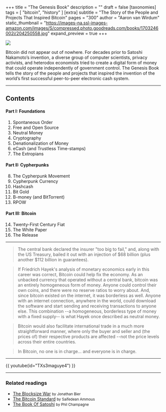 +++
title = "The Genesis Book"
description = ""
draft = false
[taxonomies]
tags = [ "bitcoin", "history" ]
[extra]
subtitle = "The Story of the People and Projects That Inspired Bitcoin"
pages = "300"
author = "Aaron van Wirdum"
static_thumbnail = "https://images-na.ssl-images-amazon.com/images/S/compressed.photo.goodreads.com/books/1703246002i/204250558.jpg"
expand_preview = true
+++

<img border="0" src="https://images-na.ssl-images-amazon.com/images/S/compressed.photo.goodreads.com/books/1703246002i/204250558.jpg" >


Bitcoin did not appear out of nowhere. For decades prior to Satoshi Nakamoto’s invention, a diverse group of computer scientists, privacy activists, and heterodox economists tried to create a digital form of money that could operate independently of government control. The Genesis Book tells the story of the people and projects that inspired the invention of the world’s first successful peer-to-peer electronic cash system.

<!-- more -->

---

## Contents

#### Part I: Foundations

1. Spontaneous Order
2. Free and Open Source 
3. Neutral Money
4. Cryptography
5. Denationalization of Money
6. eCash (and Trustless Time-stamps)
7. The Extropians

#### Part II: Cypherpunks

8. The Cypherpunk Movement
9. Cypherpunk Currency
10. Hashcash
11. Bit Gold
12. B-money (and BitTorrent)
13. RPOW

#### Part III: Bitcoin

14. Twenty-First Century Fiat
15. The White Paper
16. The Release

---

> The central bank declared the insurer "too big to fail," and, along with the US Treasury, bailed it out with an injection of $68 billion (plus another $112 billion in guarantees).

> If Friedrich Hayek's analysis of monetary economics early in this career was correct, Bitcoin could help fix the economy. As an unbacked currency that operated without a central bank, bitcoin was an entirely homogeneous form of money. Anyone could control their own coins, and there were no reserve ratios to worry about. And, since bitcoin existed on the internet, it was borderless as well. Anyone with an internet connection, anywhere in the world, could download the software and start sending and receiving transactions to anyone else.  This combination --a homogeneous, borderless type of money with a fixed supply-- is what Hayek once described as neutral money.

> Bitcoin would also facilitate international trade in a much more straightforward manner, where only the buyer and seller and (the prices of) their respective products are affected --not the price levels across their entire countries.

> In Bitcoin, no one is in charge... and everyone is in charge.

---

{{ youtube(id="TXs3maguye4") }}

---

### Related readings

- [The Blocksize War](/readings/the-blocksize-war/) <small>by Jonathan Bier</small>
- [The Bitcoin Standard](/readings/the-bitcoin-standard/) <small>by Saifedean Ammous</small>
- [The Book Of Satoshi](/readings/the-book-of-satoshi/) <small>by Phil Champagne</small>
